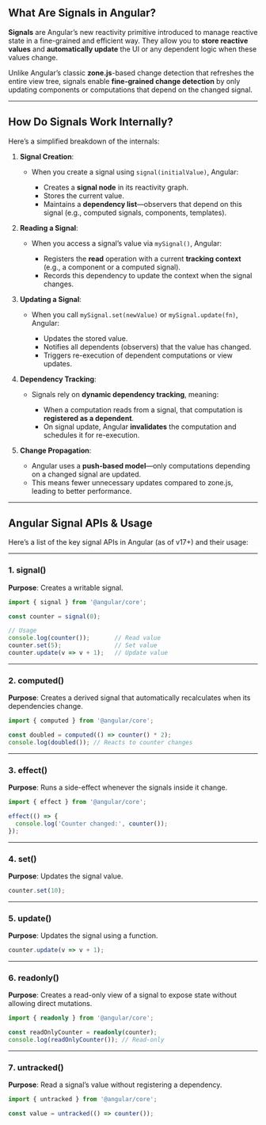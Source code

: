 
##  What Are Signals in Angular?

**Signals** are Angular’s new reactivity primitive introduced to manage reactive state in a fine-grained and efficient way. They allow you to **store reactive values** and **automatically update** the UI or any dependent logic when these values change.

Unlike Angular’s classic **zone.js**-based change detection that refreshes the entire view tree, signals enable **fine-grained change detection** by only updating components or computations that depend on the changed signal.

---

##  How Do Signals Work Internally?

Here’s a simplified breakdown of the internals:

1. **Signal Creation**:

   * When you create a signal using `signal(initialValue)`, Angular:

     * Creates a **signal node** in its reactivity graph.
     * Stores the current value.
     * Maintains a **dependency list**—observers that depend on this signal (e.g., computed signals, components, templates).

2. **Reading a Signal**:

   * When you access a signal’s value via `mySignal()`, Angular:

     * Registers the **read** operation with a current **tracking context** (e.g., a component or a computed signal).
     * Records this dependency to update the context when the signal changes.

3. **Updating a Signal**:

   * When you call `mySignal.set(newValue)` or `mySignal.update(fn)`, Angular:

     * Updates the stored value.
     * Notifies all dependents (observers) that the value has changed.
     * Triggers re-execution of dependent computations or view updates.

4. **Dependency Tracking**:

   * Signals rely on **dynamic dependency tracking**, meaning:

     * When a computation reads from a signal, that computation is **registered as a dependent**.
     * On signal update, Angular **invalidates** the computation and schedules it for re-execution.

5. **Change Propagation**:

   * Angular uses a **push-based model**—only computations depending on a changed signal are updated.
   * This means fewer unnecessary updates compared to zone.js, leading to better performance.

---

##  Angular Signal APIs & Usage

Here’s a list of the key signal APIs in Angular (as of v17+) and their usage:

---

### 1. **signal()**

**Purpose**: Creates a writable signal.

```typescript
import { signal } from '@angular/core';

const counter = signal(0);

// Usage
console.log(counter());       // Read value
counter.set(5);               // Set value
counter.update(v => v + 1);   // Update value
```

---

### 2️. **computed()**

**Purpose**: Creates a derived signal that automatically recalculates when its dependencies change.

```typescript
import { computed } from '@angular/core';

const doubled = computed(() => counter() * 2);
console.log(doubled()); // Reacts to counter changes
```

---

### 3️. **effect()**

**Purpose**: Runs a side-effect whenever the signals inside it change.

```typescript
import { effect } from '@angular/core';

effect(() => {
  console.log('Counter changed:', counter());
});
```

---

### 4️. **set()**

**Purpose**: Updates the signal value.

```typescript
counter.set(10);
```

---

### 5️. **update()**

**Purpose**: Updates the signal using a function.

```typescript
counter.update(v => v + 1);
```

---

### 6️. **readonly()**

**Purpose**: Creates a read-only view of a signal to expose state without allowing direct mutations.

```typescript
import { readonly } from '@angular/core';

const readOnlyCounter = readonly(counter);
console.log(readOnlyCounter()); // Read-only
```

---

### 7️. **untracked()**

**Purpose**: Read a signal’s value without registering a dependency.

```typescript
import { untracked } from '@angular/core';

const value = untracked(() => counter());
```

